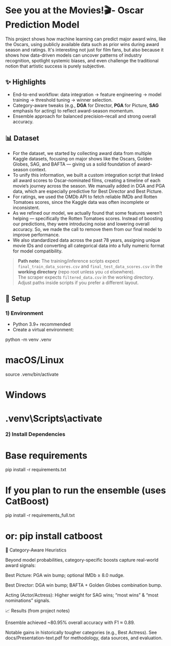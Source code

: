 # See you at the Movies!🎬- Oscar Prediction Model
This project shows how machine learning can predict major award wins, like the Oscars, using publicly available data such as prior wins during award season and ratings. It's interesting not just for film fans, but also because it shows how data-driven models can uncover patterns of industry recognition, spotlight systemic biases, and even challenge the traditional notion that artistic success is purely subjective.


## ✨ Highlights
- End-to-end workflow: data integration → feature engineering → model training → threshold tuning → winner selection.
- Category-aware tweaks (e.g., **DGA** for Director, **PGA** for Picture, **SAG** emphasis for acting) to reflect award-season momentum.
- Ensemble approach for balanced precision–recall and strong overall accuracy.

## 📊 Dataset
- For the dataset, we started by collecting award data from multiple Kaggle datasets, focusing on major shows like the Oscars, Golden Globes, SAG, and BAFTA — giving us a solid foundation of award-season context. 
- To unify this information, we built a custom integration script that linked all award scores to Oscar-nominated films, creating a timeline of each movie’s journey across the season. We manually added in DGA and PGA data, which are especially predictive for Best Director and Best Picture.
- For ratings, we used the OMDb API to fetch reliable IMDb and Rotten Tomatoes scores, since the Kaggle data was often incomplete or inconsistent.
- As we refined our model, we actually found that some features weren’t helping — specifically the Rotten Tomatoes scores. Instead of boosting our predictions, they were introducing noise and lowering overall accuracy. So, we made the call to remove them from our final model to improve performance.
- We also standardized data across the past 78 years, assigning unique movie IDs and converting all categorical data into a fully numeric format for model compatibility.


> **Path note:** The training/inference scripts expect `final_train_data_scores.csv` and `final_test_data_scores.csv` in the **working directory** (repo root unless you `cd` elsewhere).  
> The scraper expects `filtered_data.csv` in the working directory.  
> Adjust paths inside scripts if you prefer a different layout.

## 🔧 Setup

### 1) Environment
- Python 3.9+ recommended
- Create a virtual environment:

python -m venv .venv
# macOS/Linux
source .venv/bin/activate
# Windows
# .venv\Scripts\activate


### 2) Install Dependencies
# Base requirements
pip install -r requirements.txt

# If you plan to run the ensemble (uses CatBoost)
pip install -r requirements_full.txt
# or: pip install catboost
🧪 Category-Aware Heuristics

Beyond model probabilities, category-specific boosts capture real-world award signals:

Best Picture: PGA win bump; optional IMDb ≥ 8.0 nudge.

Best Director: DGA win bump; BAFTA + Golden Globes combination bump.

Acting (Actor/Actress): Higher weight for SAG wins; “most wins” & “most nominations” signals.

📈 Results (from project notes)

Ensemble achieved ~80.95% overall accuracy with F1 ≈ 0.89.

Notable gains in historically tougher categories (e.g., Best Actress).
See docs/Presentation-text.pdf for methodology, data sources, and evaluation.
